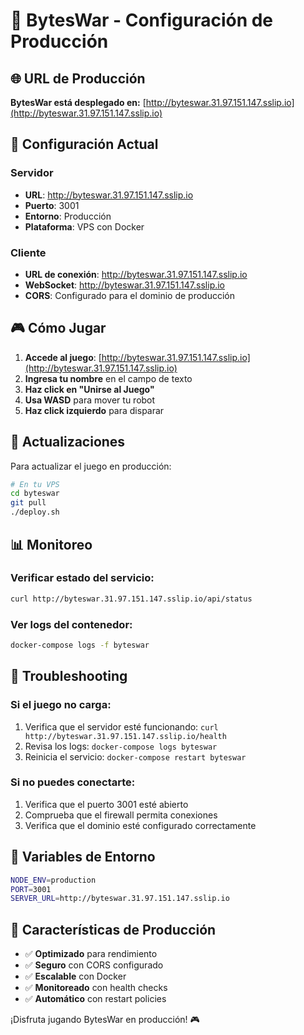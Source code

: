 # 🚀 BytesWar - Configuración de Producción

## 🌐 URL de Producción

**BytesWar está desplegado en:** [http://byteswar.31.97.151.147.sslip.io](http://byteswar.31.97.151.147.sslip.io)

## 🔧 Configuración Actual

### Servidor
- **URL**: http://byteswar.31.97.151.147.sslip.io
- **Puerto**: 3001
- **Entorno**: Producción
- **Plataforma**: VPS con Docker

### Cliente
- **URL de conexión**: http://byteswar.31.97.151.147.sslip.io
- **WebSocket**: http://byteswar.31.97.151.147.sslip.io
- **CORS**: Configurado para el dominio de producción

## 🎮 Cómo Jugar

1. **Accede al juego**: [http://byteswar.31.97.151.147.sslip.io](http://byteswar.31.97.151.147.sslip.io)
2. **Ingresa tu nombre** en el campo de texto
3. **Haz click en "Unirse al Juego"**
4. **Usa WASD** para mover tu robot
5. **Haz click izquierdo** para disparar

## 🔄 Actualizaciones

Para actualizar el juego en producción:

```bash
# En tu VPS
cd byteswar
git pull
./deploy.sh
```

## 📊 Monitoreo

### Verificar estado del servicio:
```bash
curl http://byteswar.31.97.151.147.sslip.io/api/status
```

### Ver logs del contenedor:
```bash
docker-compose logs -f byteswar
```

## 🐛 Troubleshooting

### Si el juego no carga:
1. Verifica que el servidor esté funcionando: `curl http://byteswar.31.97.151.147.sslip.io/health`
2. Revisa los logs: `docker-compose logs byteswar`
3. Reinicia el servicio: `docker-compose restart byteswar`

### Si no puedes conectarte:
1. Verifica que el puerto 3001 esté abierto
2. Comprueba que el firewall permita conexiones
3. Verifica que el dominio esté configurado correctamente

## 📝 Variables de Entorno

```bash
NODE_ENV=production
PORT=3001
SERVER_URL=http://byteswar.31.97.151.147.sslip.io
```

## 🎯 Características de Producción

- ✅ **Optimizado** para rendimiento
- ✅ **Seguro** con CORS configurado
- ✅ **Escalable** con Docker
- ✅ **Monitoreado** con health checks
- ✅ **Automático** con restart policies

¡Disfruta jugando BytesWar en producción! 🎮 